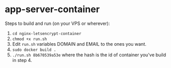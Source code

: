 # app-server-container

Steps to build and run (on your VPS or wherever):
1. `cd nginx-letsencrypt-container`
2. `chmod +x run.sh`
3. Edit `run.sh` variables DOMAIN and EMAIL to the ones you want.
4. `sudo docker build .` 
5. `./run.sh 8b670539a53e` where the hash is the id of container you've build in step 4.
